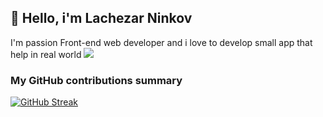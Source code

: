 ## 👋 Hello,  i'm Lachezar Ninkov 
I'm passion Front-end web developer and i love to develop small app that help in real world
![](https://komarev.com/ghpvc/?username=ninkov&color=yellow)

<h3>My GitHub contributions summary</h3>

[![GitHub Streak](https://github-readme-streak-stats.herokuapp.com?user=ninkov&theme=github-dark&hide_border=true&border_radius=4.7&short_numbers=true&card_height=197)](https://git.io/streak-stats)



<!--
**ninkov/ninkov** is a ✨ _special_ ✨ repository because its `README.md` (this file) appears on your GitHub profile.

Here are some ideas to get you started:

- 🔭 I’m currently working on ...
- 🌱 I’m currently learning ...
- 👯 I’m looking to collaborate on ...
- 🤔 I’m looking for help with ...
- 💬 Ask me about ...
- 📫 How to reach me: ...
- 😄 Pronouns: ...
- ⚡ Fun fact: ...
-->
